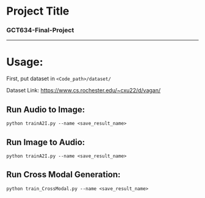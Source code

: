 

# Project Title
### GCT634-Final-Project 
----------
# Usage:
First, put dataset in ```<Code_path>/dataset/```

Dataset Link: https://www.cs.rochester.edu/~cxu22/d/vagan/

## Run Audio to Image:

```
python trainA2I.py --name <save_result_name>
```
## Run Image to Audio:

```
python trainA2I.py --name <save_result_name>
```

## Run Cross Modal Generation:

```
python train_CrossModal.py --name <save_result_name>
```
